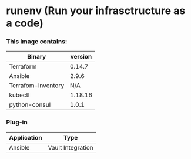 # runenv (Run your infrasctructure as a code)

### This image contains:

| Binary | version |
| ------ | ------ |
| Terraform | 0.14.7 |
| Ansible | 2.9.6 |
| Terrafom-inventory | N/A |
| kubectl | 1.18.16 |
| python-consul | 1.0.1 |

### Plug-in
| Application |  Type               |
| ----------- | ------------------- |
| Ansible     |  Vault Integration  |
